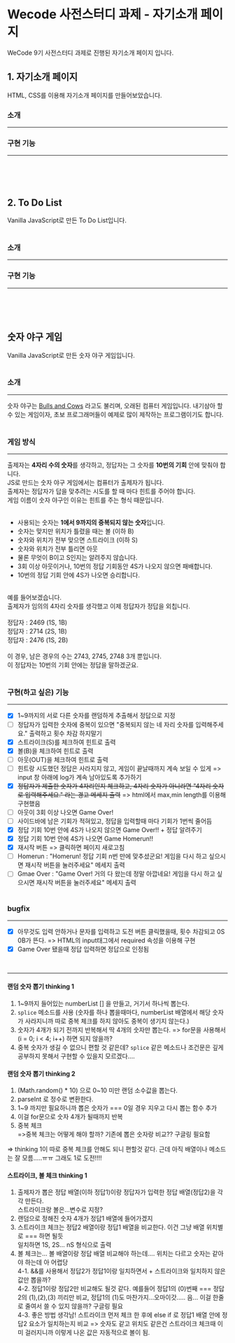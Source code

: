 # Wecode 사전스터디 과제 - 자기소개 페이지

WeCode 9기 사전스터디 과제로 진행된 자기소개 페이지 입니다.

## 1. 자기소개 페이지

HTML, CSS를 이용해 자기소개 페이지를 만들어보았습니다.

### 소개

---

### 구현 기능

---

<br/><br/><br/>

## 2. To Do List

Vanilla JavaScript로 만든 To Do List입니다.<br /><br/>

### 소개

---

### 구현 기능

---

<br/><br/><br/>

## 숫자 야구 게임

Vanilla JavaScript로 만든 숫자 야구 게임입니다.<br /><br/>

### 소개

---

숫자 야구는 [Bulls and Cows](https://en.wikipedia.org/wiki/Bulls_and_Cows) 라고도 불리며, 오래된 컴퓨터 게임입니다. 내기삼아 할 수 있는 게임이자, 초보 프로그래머들이 예제로 많이 제작하는 프로그램이기도 합니다.<br /><br />

### 게임 방식

---

출제자는 **4자리 수의 숫자**를 생각하고, 정답자는 그 숫자를 **10번의 기회** 안에 맞춰야 합니다.<br />
JS로 만드는 숫자 야구 게임에서는 컴퓨터가 출제자가 됩니다.<br />
출제자는 정답자가 답을 맞추려는 시도를 할 때 마다 힌트를 주어야 합니다.<br />
게임 이름이 숫자 야구인 이유는 힌트를 주는 형식 때문입니다.<br /><br />

- 사용되는 숫자는 **1에서 9까지의 중복되지 않는 숫자**입니다.<br />
- 숫자는 맞지만 위치가 틀렸을 때는 볼 (이하 B)<br />
- 숫자와 위치가 전부 맞으면 스트라이크 (이하 S)<br />
- 숫자와 위치가 전부 틀리면 아웃<br />
- 물론 무엇이 B이고 S인지는 알려주지 않습니다.<br />
- 3회 이상 아웃이거나, 10번의 정답 기회동안 4S가 나오지 않으면 패배합니다.<br />
- 10번의 정답 기회 안에 4S가 나오면 승리합니다.<br /><br />

예를 들어보겠습니다.<br />
출제자가 임의의 4자리 숫자를 생각했고 이제 정답자가 정답을 외칩니다.<br /><br />
정답자 : 2469 (1S, 1B)<br />
정답자 : 2714 (2S, 1B)<br />
정답자 : 2476 (1S, 2B)<br /><br />
이 경우, 남은 경우의 수는 2743, 2745, 2748 3개 뿐입니다.<br />
이 정답자는 10번의 기회 안에는 정답을 말하겠군요.<br /><br />

### 구현(하고 싶은) 기능

---

- [x] 1~9까지의 서로 다른 숫자를 랜덤하게 추출해서 정답으로 지정
- [ ] 정답자가 입력한 숫자에 중복이 있으면 "중복되지 않는 네 자리 숫자를 입력해주세요." 출력하고 횟수 차감 하지말기
- [x] 스트라이크(S)를 체크하여 힌트로 출력
- [x] 볼(B)을 체크하여 힌트로 출력
- [ ] 아웃(OUT)을 체크하여 힌트로 출력
- [ ] 힌트랑 시도했던 정답은 사라지지 않고, 게임이 끝날때까지 계속 보일 수 있게 => input 창 아래에 log가 계속 남아있도록 추가하기
- [x] ~~정답자가 제출한 숫자가 4자리인지 체크하고, 4자리 숫자가 아니라면 "4자리 숫자로 입력해주세요." 라는 경고 메세지 출력~~ => html에서 max,min length를 이용해 구현했음
- [ ] 아웃이 3회 이상 나오면 Game Over!
- [ ] 사이드바에 남은 기회가 적혀있고, 정답을 입력할때 마다 기회가 1번씩 줄어듬
- [x] 정답 기회 10번 안에 4S가 나오지 않으면 Game Over!! + 정답 알려주기
- [x] 정답 기회 10번 안에 4S가 나오면 Game Homerun!!
- [x] 재시작 버튼 => 클릭하면 페이지 새로고침
- [ ] Homerun : "Homerun! 정답 기회 n번 만에 맞추셨군요! 게임을 다시 하고 싶으시면 재시작 버튼을 눌러주세요" 메세지 출력
- [ ] Gmae Over : "Game Over! 거의 다 왔는데 정말 아깝네요! 게임을 다시 하고 싶으시면 재시작 버튼을 눌러주세요" 메세지 출력<br /><br />

### bugfix

---

- [x] 아무것도 입력 안하거나 문자를 입력하고 도전 버튼 클릭했을때, 횟수 차감되고 0S 0B가 뜬다. => HTML의 input태그에서 required 속성을 이용해 구현
- [x] Game Over 됐을때 정답 입력하면 정답으로 인정됨

<br />

---

#### 랜덤 숫자 뽑기 thinking 1

1. 1~9까지 들어있는 numberList [] 을 만들고, 거기서 하나씩 뽑는다.
2. `splice` 메소드를 사용 (숫자를 하나 뽑을때마다, numberList 배열에서 해당 숫자가 사라지니까 따로 중복 체크를 하지 않아도 중복이 생기지 않는다.)
3. 숫자가 4개가 되기 전까지 반복해서 딱 4개의 숫자만 뽑는다. => for문을 사용해서 (i = 0; i < 4; i++) 하면 되지 않을까?
4. 중복 숫자가 생길 수 없으니 편할 것 같은데? `splice` 같은 메소드나 조건문은 깊게 공부하지 못해서 구현할 수 있을지 모르겠다....

#### 랜덤 숫자 뽑기 thinking 2

1. (Math.random() \* 10) 으로 0~10 미만 랜덤 소수값을 뽑는다.
2. parseInt 로 정수로 변환한다.<br />
3. 1~9 까지만 필요하니까 뽑은 숫자가 === 0일 경우 지우고 다시 뽑는 함수 추가
4. 이걸 for문으로 숫자 4개가 될때까지 반복
5. 중복 체크<br />
   =>중복 체크는 어떻게 해야 할까? 기존에 뽑은 숫자랑 비교?? 구글링 필요함

=> thinking 1이 따로 중복 체크를 안해도 되니 편할것 같다. 근데 아직 배열이나 메소드는 잘 모름.....ㅠㅠ 그래도 1로 도전!!!!

#### 스트라이크, 볼 체크 thinking 1

1. 출제자가 뽑은 정답 배열(이하 정답1)이랑 정답자가 입력한 정답 배열(정답2)을 각각 만든다.<br />스트라이크랑 볼은...변수로 지정?
2. 랜덤으로 정해진 숫자 4개가 정답1 배열에 들어가겠지
3. 스트라이크 체크는 정답2 배열이랑 정답1 배열을 비교한다. 이건 그냥 배열 위치별로 === 하면 될듯<br />
   일치하면 1S, 2S... nS 형식으로 출력
4. 볼 체크는... 볼 배열이랑 정답 배열 비교해야 하는데.... 위치는 다르고 숫자는 같아야 하는데 아 어렵당<br/>
   4-1. &&를 사용해서 정답2가 정답1이랑 일치하면서 + 스트라이크와 일치하지 않은 값만 뽑을까?<br />
   4-2. 정답1이랑 정답2만 비교해도 될것 같다. 예를들어 정답1의 (0)번째 === 정답2의 (1),(2),(3) 끼리만 비교, 정답1의 (1)도 마찬가지...오마이갓..... 음... 이걸 한줄로 줄여서 쓸 수 있지 않을까? 구글링 필요<br />
   4-3. 좋은 방법 생각남! 스트라이크 먼저 체크 한 후에 else if 로 정답1 배열 안에 정답2 요소가 일치하는지 비교 => 숫자도 같고 위치도 같은건 스트라이크 체크때 이미 걸러지니까 이렇게 나온 값은 자동적으로 볼이 됨.
